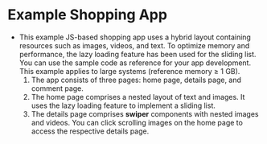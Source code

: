 # Example Shopping App<a name="EN-US_TOPIC_0000001159661605"></a>

-   This example JS-based shopping app uses a hybrid layout containing resources such as images, videos, and text. To optimize memory and performance, the lazy loading feature has been used for the sliding list. You can use the sample code as reference for your app development. This example applies to large systems \(reference memory ≥ 1 GB\).
    1.  The app consists of three pages: home page, details page, and comment page.
    2.  The home page comprises a nested layout of text and images. It uses the lazy loading feature to implement a sliding list.
    3.  The details page comprises  **swiper**  components with nested images and videos. You can click scrolling images on the home page to access the respective details page.


